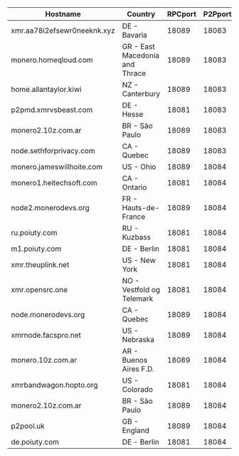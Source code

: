 Hostname | Country | RPCport | P2Pport
--- | --- | --- | ---
xmr.aa78i2efsewr0neeknk.xyz | DE - Bavaria | 18089 | 18083
monero.homeqloud.com | GR - East Macedonia and Thrace | 18089 | 18083
home.allantaylor.kiwi | NZ - Canterbury | 18089 | 18083
p2pmd.xmrvsbeast.com | DE - Hesse | 18081 | 18083
monero2.10z.com.ar | BR - São Paulo | 18089 | 18083
node.sethforprivacy.com | CA - Quebec | 18089 | 18083
monero.jameswillhoite.com | US - Ohio | 18089 | 18084
monero1.heitechsoft.com | CA - Ontario | 18081 | 18084
node2.monerodevs.org | FR - Hauts-de-France | 18089 | 18084
ru.poiuty.com | RU - Kuzbass | 18081 | 18084
m1.poiuty.com | DE - Berlin | 18081 | 18084
xmr.theuplink.net | US - New York | 18081 | 18084
xmr.opensrc.one | NO - Vestfold og Telemark | 18081 | 18084
node.monerodevs.org | CA - Quebec | 18089 | 18084
xmrnode.facspro.net | US - Nebraska | 18089 | 18084
monero.10z.com.ar | AR - Buenos Aires F.D. | 18089 | 18084
xmrbandwagon.hopto.org | US - Colorado | 18081 | 18084
monero2.10z.com.ar | BR - São Paulo | 18089 | 18084
p2pool.uk | GB - England | 18089 | 18084
de.poiuty.com | DE - Berlin | 18081 | 18084
